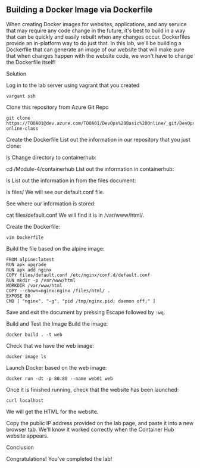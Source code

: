 ## Building a Docker Image via Dockerfile

When creating Docker images for websites, applications, and any service that may require any code change in the future, it's best to build in a way that can be quickly and easily rebuilt when any changes occur. Dockerfiles provide an in-platform way to do just that. In this lab, we'll be building a Dockerfile that can generate an image of our website that will make sure that when changes happen with the website code, we won't have to change the Dockerfile itself!

Solution


Log in to the lab server using vagrant that you created

```
vargant ssh 
```
Clone this repository from Azure Git Repo
```
git clone https://TOOA01@dev.azure.com/TOOA01/DevOps%20Basic%20Online/_git/DevOps-online-class 
```

Create the Dockerfile
List out the information in our repository that you just clone:

ls
Change directory to containerhub:

cd /Module-4/containerhub
List out the information in containerhub:

ls
List out the information in from the files document:

ls files/
We will see our default.conf file.

See where our information is stored:

cat files/default.conf
We will find it is in /var/www/html/.

Create the Dockerfile:
```
vim Dockerfile
```
Build the file based on the alpine image:
```
FROM alpine:latest
RUN apk upgrade
RUN apk add nginx
COPY files/default.conf /etc/nginx/conf.d/default.conf
RUN mkdir -p /var/www/html
WORKDIR /var/www/html
COPY --chown=nginx:nginx /files/html/ .
EXPOSE 80
CMD [ "nginx", "-g", "pid /tmp/nginx.pid; daemon off;" ]
```
Save and exit the document by pressing Escape followed by `:wq`.

Build and Test the Image
Build the image:
```
docker build . -t web
```
Check that we have the web image:
```
docker image ls
```
Launch Docker based on the web image:
```
docker run -dt -p 80:80 --name web01 web
```
Once it is finished running, check that the website has been launched:
```
curl localhost
```
We will get the HTML for the website.

Copy the public IP address provided on the lab page, and paste it into a new browser tab. We'll know it worked correctly when the Container Hub website appears.

Conclusion

Congratulations! You've completed the lab!